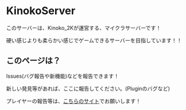 # KinokoServer

このサーバーは、Kinoko_2Kが運営する、マイクラサーバーです！

硬い感じよりも柔らかい感じでゲームできるサーバーを目指しています！！

## このページは？

Issues(バグ報告や新機能)などを報告できます！

新しい発見等があれば、ここに報告してください。(Pluginのバグなど)

プレイヤーの報告等は、[こちらのサイト](https://forms.gle/sLCkmEr3Lpmdn5Qp6)でお願いします！

